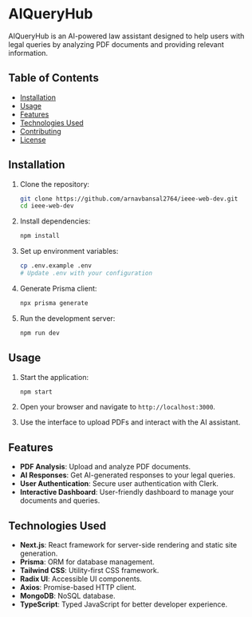 # AIQueryHub

AIQueryHub is an AI-powered law assistant designed to help users with legal queries by analyzing PDF documents and providing relevant information.

## Table of Contents

- [Installation](#installation)
- [Usage](#usage)
- [Features](#features)
- [Technologies Used](#technologies-used)
- [Contributing](#contributing)
- [License](#license)

## Installation

1. Clone the repository:
    ```sh
    git clone https://github.com/arnavbansal2764/ieee-web-dev.git
    cd ieee-web-dev
    ```

2. Install dependencies:
    ```sh
    npm install
    ```

3. Set up environment variables:
    ```sh
    cp .env.example .env
    # Update .env with your configuration
    ```

4. Generate Prisma client:
    ```sh
    npx prisma generate
    ```

5. Run the development server:
    ```sh
    npm run dev
    ```

## Usage

1. Start the application:
    ```sh
    npm start
    ```

2. Open your browser and navigate to `http://localhost:3000`.

3. Use the interface to upload PDFs and interact with the AI assistant.

## Features

- **PDF Analysis**: Upload and analyze PDF documents.
- **AI Responses**: Get AI-generated responses to your legal queries.
- **User Authentication**: Secure user authentication with Clerk.
- **Interactive Dashboard**: User-friendly dashboard to manage your documents and queries.

## Technologies Used

- **Next.js**: React framework for server-side rendering and static site generation.
- **Prisma**: ORM for database management.
- **Tailwind CSS**: Utility-first CSS framework.
- **Radix UI**: Accessible UI components.
- **Axios**: Promise-based HTTP client.
- **MongoDB**: NoSQL database.
- **TypeScript**: Typed JavaScript for better developer experience.
